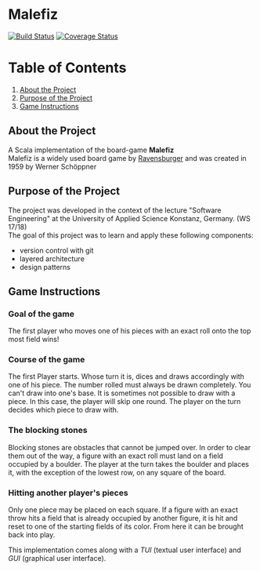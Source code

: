 Malefiz
========================
[![Build Status](https://travis-ci.org/HuntedHunter/de.htwg.se.Malefiz.svg?branch=master)](https://travis-ci.org/HuntedHunter/de.htwg.se.Malefiz) [![Coverage Status](https://coveralls.io/repos/github/HuntedHunter/de.htwg.se.Malefiz/badge.svg?branch=master)](https://coveralls.io/github/HuntedHunter/de.htwg.se.Malefiz?branch=master)

# Table of Contents
1. [About the Project](#about-the-project)
1. [Purpose of the Project](#purpose-of-the-project)
1. [Game Instructions](#game-instructions)



## About the Project
A Scala implementation of the board-game **Malefiz**  
Malefiz is a widely used board game by [Ravensburger](https://www.ravensburger.de/start/index.html) and was created in 1959 by Werner Schöppner

## Purpose of the Project
The project was developed in the context of the lecture "Software Engineering" at the University of Applied Science Konstanz, Germany. (WS 17/18)  
The goal of this project was to learn and apply these following components:

* version control with git
* layered architecture
* design patterns

## Game Instructions
### Goal of the game
The first player who moves one of his pieces with an exact roll onto the top most field wins!

### Course of the game
The first Player starts. Whose turn it is, dices and draws accordingly with one of his piece. The number rolled must always be drawn completely. You can't draw into one's base. It is sometimes not possible to draw with a piece.  In this case, the player will skip one round. The player on the turn decides which piece to draw with.
### The blocking stones
Blocking stones are obstacles that cannot be jumped over. In order to clear them out of the way, a figure with an exact roll must land on a field occupied by a boulder. The player at the turn takes the boulder and places it, with the exception of the lowest row, on any square of the board. 
### Hitting another player's pieces
Only one piece may be placed on each square. If a figure with an exact throw hits a field that is already occupied by another figure, it is hit and reset to one of the starting fields of its color. From here it can be brought back into play.

This implementation comes along with a *TUI* (textual user interface) and *GUI* (graphical user interface).
